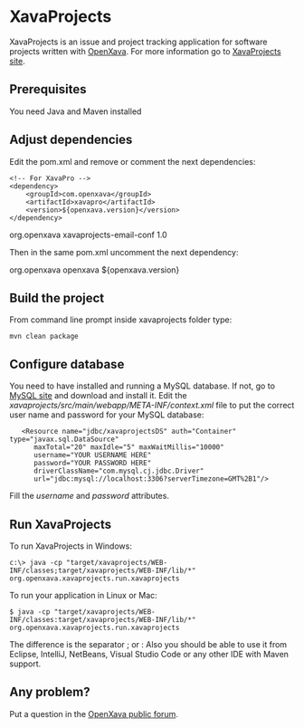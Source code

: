 # XavaProjects

XavaProjects is an issue and project tracking application for software projects written with [OpenXava](https://www.openxava.org). For more information go to [XavaProjects site](https://www.openxava.org/xavaprojects).

## Prerequisites
You need Java and Maven installed

## Adjust dependencies
Edit the pom.xml and remove or comment the next dependencies:

	<!-- For XavaPro --> 
	<dependency>
		<groupId>com.openxava</groupId>
		<artifactId>xavapro</artifactId>
		<version>${openxava.version}</version>
	</dependency>	
		
<dependency>
	<groupId>org.openxava</groupId>
	<artifactId>xavaprojects-email-conf</artifactId>
	<version>1.0</version>
</dependency>
		
Then in the same pom.xml uncomment the next dependency:

<!-- For plain OpenXava --> 
<dependency>
	<groupId>org.openxava</groupId>
	<artifactId>openxava</artifactId>
	<version>${openxava.version}</version>
</dependency>		


## Build the project
From command line prompt inside xavaprojects folder type:

	mvn clean package

## Configure database
You need to have installed and running a MySQL database. If not, go to [MySQL site](https://www.mysql.com/) and download and install it.
Edit the *xavaprojects/src/main/webapp/META-INF/context.xml* file to put the correct user name and password for your MySQL database:

	   <Resource name="jdbc/xavaprojectsDS" auth="Container" type="javax.sql.DataSource"
	      maxTotal="20" maxIdle="5" maxWaitMillis="10000"
	      username="YOUR USERNAME HERE" 
	      password="YOUR PASSWORD HERE" 
	      driverClassName="com.mysql.cj.jdbc.Driver"
	      url="jdbc:mysql://localhost:3306?serverTimezone=GMT%2B1"/>

Fill the *username* and *password* attributes.

## Run XavaProjects
To run XavaProjects in Windows:

	c:\> java -cp "target/xavaprojects/WEB-INF/classes;target/xavaprojects/WEB-INF/lib/*" org.openxava.xavaprojects.run.xavaprojects

To run your application in Linux or Mac:
	
	$ java -cp "target/xavaprojects/WEB-INF/classes:target/xavaprojects/WEB-INF/lib/*" org.openxava.xavaprojects.run.xavaprojects

The difference is the separator ; or :
Also you should be able to use it from Eclipse, IntelliJ, NetBeans, Visual Studio Code or any other IDE with Maven support.	

## Any problem?
Put a question in the [OpenXava public forum](https://sourceforge.net/p/openxava/discussion/419690/).
